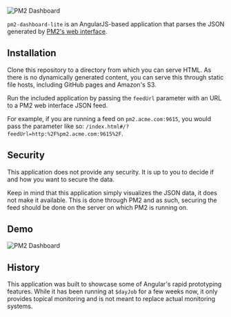 ![PM2 Dashboard](https://s3.amazonaws.com/structedio-static/pm2-dashboard-lite/pm2-dashboard-lite-logo.png)

`pm2-dashboard-lite` is an AngularJS-based application that parses the JSON generated by [PM2's web interface](https://github.com/Unitech/PM2/).

## Installation

Clone this repository to a directory from which you can serve HTML. As there is no dynamically generated content, you can serve this through static file hosts, including GitHub pages and Amazon's S3.

Run the included application by passing the `feedUrl` parameter with an URL to a PM2 web interface JSON feed.

For example, if you are running a feed on `pm2.acme.com:9615`, you would pass the parameter like so: `/index.html#/?feedUrl=http:%2F%pm2.acme.com:9615%2F`. 

## Security

This application does not provide any security. It is up to you to decide if and how you want to secure the data. 

Keep in mind that this application simply visualizes the JSON data, it does not make it available. This is done through PM2 and as such, securing the feed should be done on the server on which PM2 is running on.

## Demo

![PM2 Dashboard](https://s3.amazonaws.com/structedio-static/pm2-dashboard-lite/pm2-dashboard-lite-demo-scale50.png)

## History

This application was built to showcase some of Angular's rapid prototyping features. While it has been running at `$dayJob` for a few weeks now, it only provides topical monitoring and is not meant to replace actual monitoring systems.